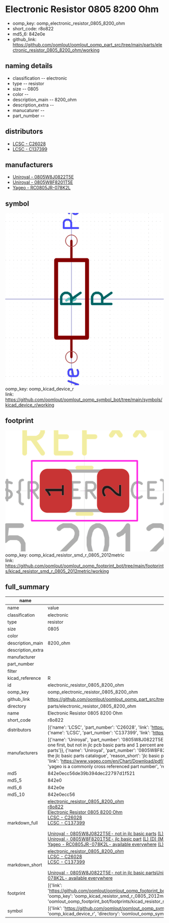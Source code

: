 # Electronic Resistor 0805 8200 Ohm

  
* oomp_key: oomp_electronic_resistor_0805_8200_ohm 
* short_code: r8o822
* md5_6: 842e0e  
* github_link: https://github.com/oomlout/oomlout_oomp_part_src/tree/main/parts/electronic_resistor_0805_8200_ohm/working  
## naming details
* classification -- electronic
* type -- resistor
* size -- 0805
* color -- 
* description_main -- 8200_ohm
* description_extra -- 
* manucaturer -- 
* part_number -- 

## distributors
* [LCSC - C26028](https://lcsc.com/product-detail/C26028.html)  
* [LCSC - C137399](https://lcsc.com/product-detail/C137399.html)  

## manufacturers
* [Uniroyal - 0805W8J0822T5E]()  
* [Uniroyal - 0805W8F8201T5E]()  
* [Yageo - RC0805JR-078K2L](https://www.yageo.com/en/Chart/Download/pdf/RC0805JR-078K2L)  

## symbol

![](symbol/0/working/working_600.png)  
oomp_key: oomp_kicad_device_r  
link: https://github.com/oomlout/oomlout_oomp_symbol_bot/tree/main/symbols/kicad_device_r/working  

## footprint

![](footprint/0/working/working_600.png)  
oomp_key: oomp_kicad_resistor_smd_r_0805_2012metric  
link: https://github.com/oomlout/oomlout_oomp_footprint_bot/tree/main/footprints/kicad_resistor_smd_r_0805_2012metric/working  

## full_summary
| name | value | 
| --- | --- | 
| name | value | 
| classification | electronic | 
| type | resistor | 
| size | 0805 | 
| color |  | 
| description_main | 8200_ohm | 
| description_extra |  | 
| manufacturer |  | 
| part_number |  | 
| filter |  | 
| kicad_reference | R | 
| id | electronic_resistor_0805_8200_ohm | 
| oomp_key | oomp_electronic_resistor_0805_8200_ohm | 
| github_link | https://github.com/oomlout/oomlout_oomp_part_src/tree/main/parts/electronic_resistor_0805_8200_ohm/working | 
| directory | parts/electronic_resistor_0805_8200_ohm | 
| name | Electronic Resistor 0805 8200 Ohm | 
| short_code | r8o822 | 
| distributors | [{'name': 'LCSC', 'part_number': 'C26028', 'link': 'https://lcsc.com/product-detail/C26028.html', 'id': 'distributor_lcsc'}, {'name': 'LCSC', 'part_number': 'C137399', 'link': 'https://lcsc.com/product-detail/C137399.html', 'id': 'distributor_lcsc'}] | 
| manufacturers | [{'name': 'Uniroyal', 'part_number': '0805W8J0822T5E', 'link': '', 'id': 'manufacturer_uniroyal', 'note': {'reason': 'did this one first, but not in jlc pcb basic parts and 1 percent are and they are the same price', 'reason_short': 'not in jlc basic parts'}}, {'name': 'Uniroyal', 'part_number': '0805W8F8201T5E', 'link': '', 'id': 'manufacturer_uniroyal', 'note': {'reason': 'in the jlc basic parts catalogue', 'reason_short': 'jlc basic part'}}, {'name': 'Yageo', 'part_number': 'RC0805JR-078K2L', 'link': 'https://www.yageo.com/en/Chart/Download/pdf/RC0805JR-078K2L', 'id': 'manufacturer_yageo', 'note': {'reason': 'yageo is a commonly cross referenced part number', 'reason_short': 'available everywhere'}}] | 
| md5 | 842e0ecc56de39b394dec22797d1f521 | 
| md5_5 | 842e0 | 
| md5_6 | 842e0e | 
| md5_10 | 842e0ecc56 | 
| markdown_full | [electronic_resistor_0805_8200_ohm](https://github.com/oomlout/oomlout_oomp_part_src/tree/main/parts/electronic_resistor_0805_8200_ohm/working)<br>[r8o822](https://github.com/oomlout/oomlout_oomp_part_src/tree/main/parts/electronic_resistor_0805_8200_ohm/working)<br>[Electronic Resistor 0805 8200 Ohm](https://github.com/oomlout/oomlout_oomp_part_src/tree/main/parts/electronic_resistor_0805_8200_ohm/working)<br>[LCSC - C26028<br>](https://lcsc.com/product-detail/C26028.html)[LCSC - C137399<br>](https://lcsc.com/product-detail/C137399.html)<br>[Uniroyal - 0805W8J0822T5E- not in jlc basic parts]() [(L)  ](https://www.lcsc.com/search?q=0805W8J0822T5E)[(D)  ](https://www.digikey.com/en/products?keywords=0805W8J0822T5E)[(M)  ](https://www.mouser.com/Search/Refine?Keyword=0805W8J0822T5E)[(N)  ](https://www.newark.com/search?st=0805W8J0822T5E)[(SZ)  ](https://so.szlcsc.com/global.html?k=0805W8J0822T5E)<br>[Uniroyal - 0805W8F8201T5E- jlc basic part]() [(L)  ](https://www.lcsc.com/search?q=0805W8F8201T5E)[(D)  ](https://www.digikey.com/en/products?keywords=0805W8F8201T5E)[(M)  ](https://www.mouser.com/Search/Refine?Keyword=0805W8F8201T5E)[(N)  ](https://www.newark.com/search?st=0805W8F8201T5E)[(SZ)  ](https://so.szlcsc.com/global.html?k=0805W8F8201T5E)<br>[Yageo - RC0805JR-078K2L- available everywhere](https://www.yageo.com/en/Chart/Download/pdf/RC0805JR-078K2L) [(L)  ](https://www.lcsc.com/search?q=RC0805JR-078K2L)[(D)  ](https://www.digikey.com/en/products?keywords=RC0805JR-078K2L)[(M)  ](https://www.mouser.com/Search/Refine?Keyword=RC0805JR-078K2L)[(N)  ](https://www.newark.com/search?st=RC0805JR-078K2L)[(SZ)  ](https://so.szlcsc.com/global.html?k=RC0805JR-078K2L)<br> | 
| markdown_short | [electronic_resistor_0805_8200_ohm](https://github.com/oomlout/oomlout_oomp_part_src/tree/main/parts/electronic_resistor_0805_8200_ohm/working)<br>[LCSC - C26028<br>](https://lcsc.com/product-detail/C26028.html)[LCSC - C137399<br>](https://lcsc.com/product-detail/C137399.html)<br>[Uniroyal - 0805W8J0822T5E- not in jlc basic parts]()[Uniroyal - 0805W8F8201T5E- jlc basic part]()[Yageo - RC0805JR-078K2L- available everywhere](https://www.yageo.com/en/Chart/Download/pdf/RC0805JR-078K2L) | 
| footprint | [{'link': 'https://github.com/oomlout/oomlout_oomp_footprint_bot/tree/main/foootprntss/kicad_resistor_smd_r_0805_2012metric', 'oomp_key': 'oomp_kicad_resistor_smd_r_0805_2012metric', 'directory': 'oomlout_oomp_footprint_bot/footprints/kicad_resistor_smd_r_0805_2012metric//working/working.kicad_mod'}] | 
| symbol | [{'link': 'https://github.com/oomlout/oomlout_oomp_symbol_bot/tree/main/symbols/kicad_device_r', 'oomp_key': 'oomp_kicad_device_r', 'directory': 'oomlout_oomp_symbol_bot/symbols/kicad_device_r//working/working.kicad_sym'}] | 
